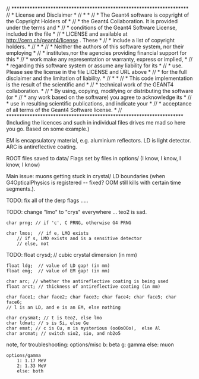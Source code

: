
// ********************************************************************
// * License and Disclaimer                                           *
// *                                                                  *
// * The  Geant4 software  is  copyright of the Copyright Holders  of *
// * the Geant4 Collaboration.  It is provided  under  the terms  and *
// * conditions of the Geant4 Software License,  included in the file *
// * LICENSE and available at  http://cern.ch/geant4/license .  These *
// * include a list of copyright holders.                             *
// *                                                                  *
// * Neither the authors of this software system, nor their employing *
// * institutes,nor the agencies providing financial support for this *
// * work  make  any representation or  warranty, express or implied, *
// * regarding  this  software system or assume any liability for its *
// * use.  Please see the license in the file  LICENSE  and URL above *
// * for the full disclaimer and the limitation of liability.         *
// *                                                                  *
// * This  code  implementation is the result of  the  scientific and *
// * technical work of the GEANT4 collaboration.                      *
// * By using,  copying,  modifying or  distributing the software (or *
// * any work based  on the software)  you  agree  to acknowledge its *
// * use  in  resulting  scientific  publications,  and indicate your *
// * acceptance of all terms of the Geant4 Software license.          *
// ********************************************************************
(Including the licences and such in individual files drives me mad so here you go. Based on some example.)



EM is encapsulatory material, e.g. aluminium reflectors.
LD is light detector.
ARC is antireflective coating.

ROOT files saved to data/
Flags set by files in options/ (I know, I know, I know, I know)


Main issue: muons getting stuck in crystal/ LD boundaries (when G4OpticalPhysics is registered -- fixed? OOM still kills with certain time segments.).



TODO: fix all of the derp flags .....

TODO: change "lmo" to "crys" everywhere ... teo2 is sad.

    char prng; // if 'c', C PRNG, otherwise G4 PRNG

    char lmos; 	// if e, LMO exists
   		// if s, LMO exists and is a sensitive detector 
		// else, not

TODO: float crysd; // cubic crystal dimension (in mm)

    float ldg;	// value of LD gap! (in mm)
    float emg;	// value of EM gap! (in mm)

    char arc; // whether the antireflective coating is being used
    float arct; // thickness of antireflective coating (in mm)

    char face1; char face2; char face3; char face4; char face5; char face6;
    // l is an LD, and e is an EM, else nothing

    char crysmat; // t is teo2, else lmo
    char ldmat; // s is Si, else Ge
    char emat; // c is Cu, m is mysterious (ooOoOOo),  else Al
    char arcmat; // switch sio2, sio, and nb2o5 





note, for troubleshooting:
	options/misc
		b: beta
		g: gamma
		else: muon

	options/gamma
		1: 1.17 MeV
		2: 1.33 MeV
		else: both
